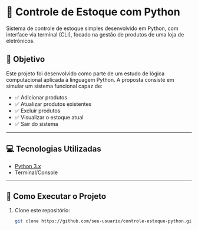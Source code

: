 # 🧾 Controle de Estoque com Python

Sistema de controle de estoque simples desenvolvido em Python, com interface via terminal (CLI), focado na gestão de produtos de uma loja de eletrônicos.

## 🎯 Objetivo

Este projeto foi desenvolvido como parte de um estudo de lógica computacional aplicada à linguagem Python. A proposta consiste em simular um sistema funcional capaz de:

- ✅ Adicionar produtos
- ✅ Atualizar produtos existentes
- ✅ Excluir produtos
- ✅ Visualizar o estoque atual
- ✅ Sair do sistema

---

## 💻 Tecnologias Utilizadas

- [Python 3.x](https://www.python.org/)
- Terminal/Console

---

## 🚀 Como Executar o Projeto

1. Clone este repositório:
   ```bash
   git clone https://github.com/seu-usuario/controle-estoque-python.git
